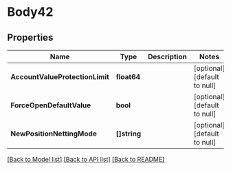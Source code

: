 # Body42

## Properties
Name | Type | Description | Notes
------------ | ------------- | ------------- | -------------
**AccountValueProtectionLimit** | **float64** |  | [optional] [default to null]
**ForceOpenDefaultValue** | **bool** |  | [optional] [default to null]
**NewPositionNettingMode** | **[]string** |  | [optional] [default to null]

[[Back to Model list]](../README.md#documentation-for-models) [[Back to API list]](../README.md#documentation-for-api-endpoints) [[Back to README]](../README.md)

